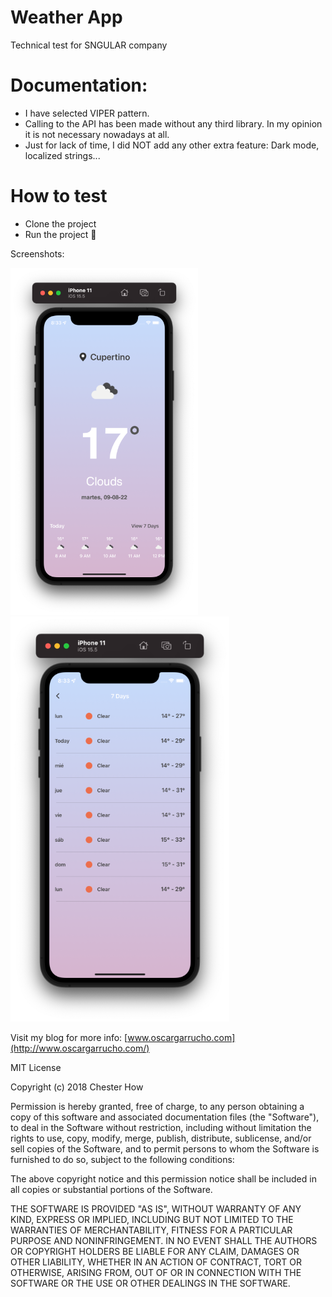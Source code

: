# Weather App
Technical test for SNGULAR company

# Documentation:
- I have selected VIPER pattern.
- Calling to the API has been made without any third library. In my opinion it is not necessary nowadays at all.
- Just for lack of time, I did NOT add any other extra feature: Dark mode, localized strings...

# How to test
- Clone the project
- Run the project 🥳


Screenshots:

![alt tag1](images/image1.png)
![alt tag2](images/image2.png)



Visit my blog for more info: [www.oscargarrucho.com](http://www.oscargarrucho.com/)

MIT License

Copyright (c) 2018 Chester How

Permission is hereby granted, free of charge, to any person obtaining a copy of this software and associated documentation files (the "Software"), to deal in the Software without restriction, including without limitation the rights to use, copy, modify, merge, publish, distribute, sublicense, and/or sell copies of the Software, and to permit persons to whom the Software is furnished to do so, subject to the following conditions:

The above copyright notice and this permission notice shall be included in all copies or substantial portions of the Software.

THE SOFTWARE IS PROVIDED "AS IS", WITHOUT WARRANTY OF ANY KIND, EXPRESS OR IMPLIED, INCLUDING BUT NOT LIMITED TO THE WARRANTIES OF MERCHANTABILITY, FITNESS FOR A PARTICULAR PURPOSE AND NONINFRINGEMENT. IN NO EVENT SHALL THE AUTHORS OR COPYRIGHT HOLDERS BE LIABLE FOR ANY CLAIM, DAMAGES OR OTHER LIABILITY, WHETHER IN AN ACTION OF CONTRACT, TORT OR OTHERWISE, ARISING FROM, OUT OF OR IN CONNECTION WITH THE SOFTWARE OR THE USE OR OTHER DEALINGS IN THE SOFTWARE.

